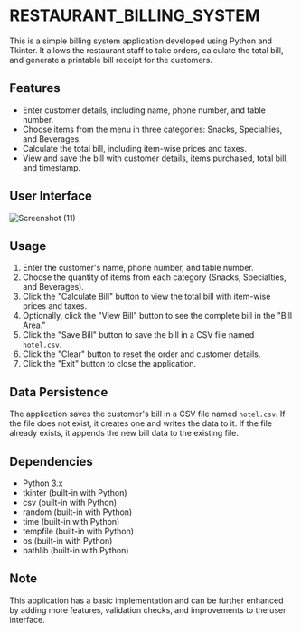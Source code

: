 # RESTAURANT_BILLING_SYSTEM

This is a simple billing system application developed using Python and Tkinter. It allows the restaurant staff to take orders, calculate the total bill, and generate a printable bill receipt for the customers.

## Features

- Enter customer details, including name, phone number, and table number.
- Choose items from the menu in three categories: Snacks, Specialties, and Beverages.
- Calculate the total bill, including item-wise prices and taxes.
- View and save the bill with customer details, items purchased, total bill, and timestamp.

## User Interface

![Screenshot (11)](https://github.com/JILSPATEL/restaurant-billing-system/assets/100358865/80eb676a-b2a9-4fe8-8e0f-64b38d598814)

## Usage

1. Enter the customer's name, phone number, and table number.
2. Choose the quantity of items from each category (Snacks, Specialties, and Beverages).
3. Click the "Calculate Bill" button to view the total bill with item-wise prices and taxes.
4. Optionally, click the "View Bill" button to see the complete bill in the "Bill Area."
5. Click the "Save Bill" button to save the bill in a CSV file named `hotel.csv`.
6. Click the "Clear" button to reset the order and customer details.
7. Click the "Exit" button to close the application.

## Data Persistence

The application saves the customer's bill in a CSV file named `hotel.csv`. If the file does not exist, it creates one and writes the data to it. If the file already exists, it appends the new bill data to the existing file.

## Dependencies

- Python 3.x
- tkinter (built-in with Python)
- csv (built-in with Python)
- random (built-in with Python)
- time (built-in with Python)
- tempfile (built-in with Python)
- os (built-in with Python)
- pathlib (built-in with Python)

## Note

This application has a basic implementation and can be further enhanced by adding more features, validation checks, and improvements to the user interface.
